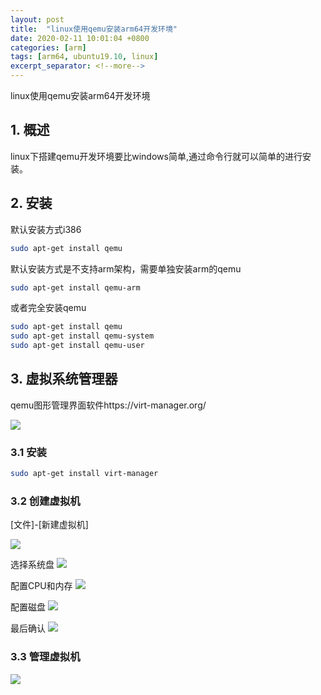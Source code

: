 ```yaml
---
layout: post
title:  "linux使用qemu安装arm64开发环境"
date: 2020-02-11 10:01:04 +0800
categories: [arm]
tags: [arm64, ubuntu19.10, linux]
excerpt_separator: <!--more-->
---
```

linux使用qemu安装arm64开发环境
<!--more-->

## 1. 概述

linux下搭建qemu开发环境要比windows简单,通过命令行就可以简单的进行安装。

## 2. 安装

默认安装方式i386
```bash
sudo apt-get install qemu
```

默认安装方式是不支持arm架构，需要单独安装arm的qemu
```bash
sudo apt-get install qemu-arm
```

或者完全安装qemu
```bash
sudo apt-get install qemu
sudo apt-get install qemu-system
sudo apt-get install qemu-user
```

## 3. 虚拟系统管理器

qemu图形管理界面软件https://virt-manager.org/

![](/images/深度截图_选择区域_20200211102843.png)

### 3.1 安装

```bash
sudo apt-get install virt-manager
```

### 3.2 创建虚拟机

[文件]-[新建虚拟机]

![](/images/20200211103233.png)

选择系统盘
![](/images/深度截图_选择区域_20200211103353.png)

配置CPU和内存
![](/images/20200211103433.png)

配置磁盘
![](/images/20200211103533.png)

最后确认
![](/images/深度截图_选择区域_20200211103541.png)

### 3.3 管理虚拟机

![](/images/深度截图_virt-manager_20200211103959.png)